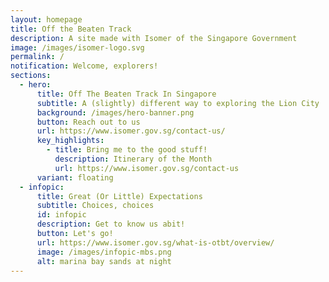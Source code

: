 ```yaml
---
layout: homepage
title: Off the Beaten Track
description: A site made with Isomer of the Singapore Government
image: /images/isomer-logo.svg
permalink: /
notification: Welcome, explorers!
sections:
  - hero:
      title: Off The Beaten Track In Singapore
      subtitle: A (slightly) different way to exploring the Lion City
      background: /images/hero-banner.png
      button: Reach out to us
      url: https://www.isomer.gov.sg/contact-us/
      key_highlights:
        - title: Bring me to the good stuff!
          description: Itinerary of the Month
          url: https://www.isomer.gov.sg/contact-us
      variant: floating
  - infopic:
      title: Great (Or Little) Expectations
      subtitle: Choices, choices
      id: infopic
      description: Get to know us abit!
      button: Let's go!
      url: https://www.isomer.gov.sg/what-is-otbt/overview/
      image: /images/infopic-mbs.png
      alt: marina bay sands at night
---
```

